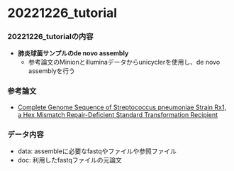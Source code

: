 # 20221226_tutorial  

### 20221226_tutorialの内容  
- **肺炎球菌サンプルのde novo assembly**  
  - 参考論文のMinionとilluminaデータからunicyclerを使用し、de novo assemblyを行う

### 参考論文  
- [Complete Genome Sequence of Streptococcus pneumoniae Strain Rx1, a Hex Mismatch Repair-Deficient Standard Transformation Recipient](https://pubmed.ncbi.nlm.nih.gov/34647809/)

### データ内容
- data: assembleに必要なfastqやファイルや参照ファイル
- doc: 利用したfastqファイルの元論文

